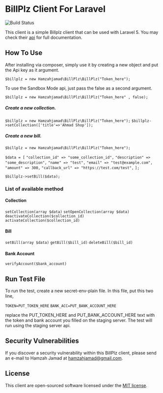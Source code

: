 # BillPlz Client For Laravel

![Build Status](https://img.shields.io/circleci/project/github/hamzahjamad/billplz.svg?style=flat-square)

This client is a simple Billplz client that can be used with Laravel 5. You may check their [api](https://www.billplz.com/api) for full documentation.

## How To Use
After installing via composer, simply use it by creating a new object and put the Api key as it argument.

`$billplz = new Hamzahjamad\BillPlz\BillPlz("Token_here");`

To use the Sandbox Mode api, just pass the false as a second argument.

`$billplz = new Hamzahjamad\BillPlz\BillPlz("Token_here" , false);`

##### Create a new collection.
`$billplz = new Hamzahjamad\BillPlz\BillPlz("Token_here");`
`$billplz->setCollection(['title'=>'Ahmad Shop']);`

##### Create a new bill.
`$billplz = new Hamzahjamad\BillPlz\BillPlz("Token_here");`

`$data = [`
        `"collection_id" => "some_collection_id",`
        `"description" => "some_description",`
        `"name" => "test",`
        `"email" => "test@example.com",`
        `"amount" => 300,`
        `"callback_url" => "https://test.com/test",`
        `];`

`$billplz->setBill($data);`


### List of available method
#### Collection
`setCollection(array $data)`
`setOpenCollection(array $data)`
`deactivateCollection($collection_id)`
`activateCollection($collection_id)`

#### Bill
`setBill(array $data)`
`getBill($bill_id)`
`deleteBill($bill_id)`

#### Bank Account
`verifyAccount($bank_account)`


## Run Test File
To run the test, create a new secret-env-plain file. In this file, put this two line,


`TOKEN=PUT_TOKEN_HERE`
`BANK_ACC=PUT_BANK_ACCOUNT_HERE`


replace the PUT_TOKEN_HERE and PUT_BANK_ACCOUNT_HERE text with the token and bank account you filled on the staging server. The test will run using the staging server api.

## Security Vulnerabilities

If you discover a security vulnerability within this BillPlz client, please send an e-mail to Hamzah Jamad at hamzahjamad@gmail.com. 

## License

This client are open-sourced software licensed under the [MIT license](http://opensource.org/licenses/MIT).
